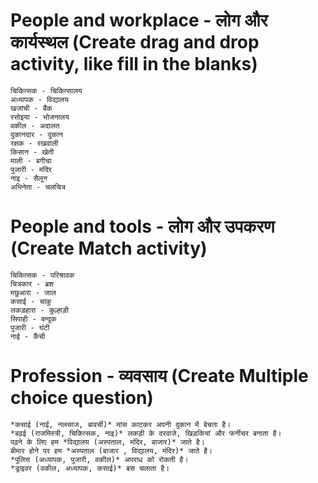 # People and workplace - लोग और कार्यस्थल (Create drag and drop activity, like fill in the blanks)
```
चिकित्सक - चिकित्सालय
अध्यापक - विद्यालय
खजांची - बैंक
रसोइया - भोजनालय
वकील - अदालत
दुकानदार - दुकान
रक्षक - रखवाली
किसान - खेती 
माली - बगीचा
पुजारी - मंदिर
नाइ - सैलून
अभिनेता - चलचित्र
```
# People and tools - लोग और उपकरण (Create Match activity)
```
चिकित्सक - परिश्रावक
चित्रकार - ब्रश
मछुआरा - जाल
कसाई - चाकू
लकड़हारा - कुल्हाड़ी
सिपाही - बन्दूक
पुजारी - घंटी 
नाई - कैंची 
```

# Profession - व्यवसाय (Create Multiple choice question)
```
*कसाई (नाई, नलसाज, बावर्ची)* मांस काटकर अपनी दुकान में बेचता है।
*बढ़ई (राजमिस्त्री, चिकित्सक, नाइ)* लकड़ी के दरवाजे, खिड़कियां और फर्नीचर बनाता है।
पढ़ने के लिए हम *विद्यालय (अस्पताल, मंदिर, बाजार)* जाते है।
बीमार होने पर हम *अस्पताल (बाजार , विद्यालय, मंदिर)* जाते है।
*पुलिस (अध्यापक, पुजारी, वकील)* अपराध को रोकती है।
*ड्राइवर (वकील, अध्यापक, कसाई)* बस चलाता है।































